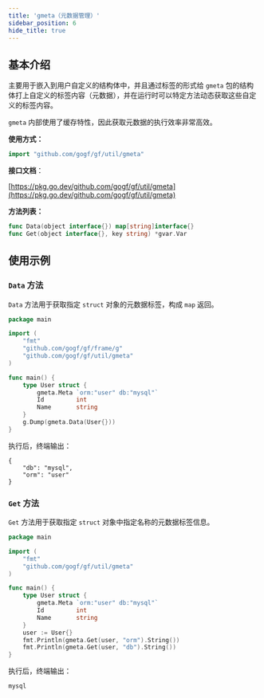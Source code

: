```yaml
---
title: 'gmeta（元数据管理）'
sidebar_position: 6
hide_title: true
---
```


## 基本介绍

主要用于嵌入到用户自定义的结构体中，并且通过标签的形式给 `gmeta` 包的结构体打上自定义的标签内容（元数据），并在运行时可以特定方法动态获取这些自定义的标签内容。

`gmeta` 内部使用了缓存特性，因此获取元数据的执行效率非常高效。

**使用方式：**

```go
import "github.com/gogf/gf/util/gmeta"
```

**接口文档**：

[https://pkg.go.dev/github.com/gogf/gf/util/gmeta](https://pkg.go.dev/github.com/gogf/gf/util/gmeta)

**方法列表：**

```go
func Data(object interface{}) map[string]interface{}
func Get(object interface{}, key string) *gvar.Var
```

## 使用示例

### `Data` 方法

`Data` 方法用于获取指定 `struct` 对象的元数据标签，构成 `map` 返回。

```go
package main

import (
    "fmt"
    "github.com/gogf/gf/frame/g"
    "github.com/gogf/gf/util/gmeta"
)

func main() {
    type User struct {
        gmeta.Meta `orm:"user" db:"mysql"`
        Id         int
        Name       string
    }
    g.Dump(gmeta.Data(User{}))
}
```

执行后，终端输出：

```
{
    "db": "mysql",
    "orm": "user"
}
```

### `Get` 方法

`Get` 方法用于获取指定 `struct` 对象中指定名称的元数据标签信息。

```go
package main

import (
    "fmt"
    "github.com/gogf/gf/util/gmeta"
)

func main() {
    type User struct {
        gmeta.Meta `orm:"user" db:"mysql"`
        Id         int
        Name       string
    }
    user := User{}
    fmt.Println(gmeta.Get(user, "orm").String())
    fmt.Println(gmeta.Get(user, "db").String())
}
```

执行后，终端输出：

```user
mysql
```